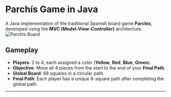 # Parchís Game in Java

A Java implementation of the traditional Spanish board game **Parchís**, developed using the **MVC (Model-View-Controller)** architecture. 
![Parchís Board](https://upload.wikimedia.org/wikipedia/commons/c/cd/Parch%C3%ADs.svg)

## Gameplay

- **Players**: 2 to 4, each assigned a color (**Yellow**, **Red**, **Blue**, **Green**).
- **Objective**: Move all 4 pieces from the start to the end of your **Final Path**.
- **Global Board**: 68 squares in a circular path.
- **Final Path**: Each player has a unique 8-square path after completing the global path.
---

